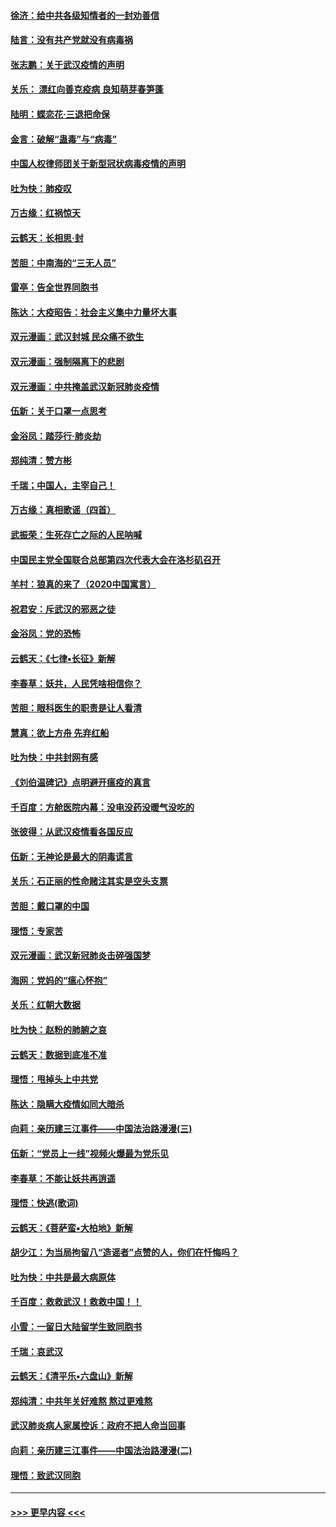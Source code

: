 #### [徐济：给中共各级知情者的一封劝善信](../pages/nsc993/n11868561.md?t=02150111) 
#### [陆言：没有共产党就没有病毒祸](../pages/nsc993/n11868232.md?t=02150111) 
#### [张志鹏：关于武汉疫情的声明](../pages/nsc993/n11867182.md?t=02150111) 
#### [关乐： 漂红向善克疫病 良知萌芽春笋蓬](../pages/nsc993/n11865710.md?t=02150111) 
#### [陆明：蝶恋花‧三退把命保](../pages/nsc993/n11865673.md?t=02150111) 
#### [金言：破解“蛊毒”与“病毒”](../pages/nsc993/n11864103.md?t=02150111) 
#### [中国人权律师团关于新型冠状病毒疫情的声明](../pages/nsc993/n11864249.md?t=02150111) 
#### [吐为快：肺疫叹](../pages/nsc993/n11864027.md?t=02150111) 
#### [万古缘：红祸惊天](../pages/nsc993/n11864079.md?t=02150111) 
#### [云鹤天：长相思‧封](../pages/nsc993/n11864006.md?t=02150111) 
#### [苦胆：中南海的“三无人员”](../pages/nsc993/n11862997.md?t=02150111) 
#### [雷亭：告全世界同胞书](../pages/nsc993/n11862572.md?t=02150111) 
#### [陈达：大疫昭告：社会主义集中力量坏大事](../pages/nsc993/n11859419.md?t=02150111) 
#### [双元漫画：武汉封城 民众痛不欲生](../pages/nsc993/n11859287.md?t=02150111) 
#### [双元漫画：强制隔离下的悲剧](../pages/nsc993/n11859244.md?t=02150111) 
#### [双元漫画：中共掩盖武汉新冠肺炎疫情](../pages/nsc993/n11858249.md?t=02150111) 
#### [伍新：关于口罩一点思考](../pages/nsc993/n11859195.md?t=02150111) 
#### [金浴凤：踏莎行‧肺炎劫](../pages/nsc993/n11858227.md?t=02150111) 
#### [郑纯清：赞方彬](../pages/nsc993/n11856803.md?t=02150111) 
#### [千瑞；中国人，主宰自己！](../pages/nsc993/n11856793.md?t=02150111) 
#### [万古缘：真相歌谣（四首）](../pages/nsc993/n11856263.md?t=02150111) 
#### [武振荣：生死存亡之际的人民呐喊](../pages/nsc993/n11856256.md?t=02150111) 
#### [中国民主党全国联合总部第四次代表大会在洛杉矶召开](../pages/nsc993/n11856344.md?t=02150111) 
#### [羊村：狼真的来了（2020中国寓言）](../pages/nsc993/n11856229.md?t=02150111) 
#### [祝君安：斥武汉的邪恶之徒](../pages/nsc993/n11855861.md?t=02150111) 
#### [金浴凤：党的恐怖](../pages/nsc993/n11855849.md?t=02150111) 
#### [云鹤天：《七律▪长征》新解](../pages/nsc993/n11855479.md?t=02150111) 
#### [李春草：妖共，人民凭啥相信你？](../pages/nsc993/n11855196.md?t=02150111) 
#### [苦胆：眼科医生的职责是让人看清](../pages/nsc993/n11853840.md?t=02150111) 
#### [慧真：欲上方舟 先弃红船](../pages/nsc993/n11853483.md?t=02150111) 
#### [吐为快：中共封网有感](../pages/nsc993/n11852575.md?t=02150111) 
#### [《刘伯温碑记》点明避开瘟疫的真言](../pages/nsc993/n11852128.md?t=02150111) 
#### [千百度：方舱医院内幕：没电没药没暖气没吃的](../pages/nsc993/n11850211.md?t=02150111) 
#### [张彼得：从武汉疫情看各国反应](../pages/nsc993/n11850102.md?t=02150111) 
#### [伍新：无神论是最大的阴毒谎言](../pages/nsc993/n11846129.md?t=02150111) 
#### [关乐：石正丽的性命赌注其实是空头支票](../pages/nsc993/n11846109.md?t=02150111) 
#### [苦胆：戴口罩的中国](../pages/nsc993/n11845576.md?t=02150111) 
#### [理悟：专家苦](../pages/nsc993/n11845564.md?t=02150111) 
#### [双元漫画：武汉新冠肺炎击碎强国梦](../pages/nsc993/n11843320.md?t=02150111) 
#### [海网：党妈的“瘟心怀抱”](../pages/nsc993/n11840740.md?t=02150111) 
#### [关乐：红朝大数据](../pages/nsc993/n11840675.md?t=02150111) 
#### [吐为快：赵粉的肺腑之哀](../pages/nsc993/n11840618.md?t=02150111) 
#### [云鹤天：数据到底准不准](../pages/nsc993/n11840325.md?t=02150111) 
#### [理悟：甩掉头上中共党](../pages/nsc993/n11838826.md?t=02150111) 
#### [陈达：隐瞒大疫情如同大暗杀](../pages/nsc993/n11838771.md?t=02150111) 
#### [向莉：亲历建三江事件——中国法治路漫漫(三)](../pages/nsc993/n11831825.md?t=02150111) 
#### [伍新：“党员上一线”视频火爆最为党乐见](../pages/nsc993/n11838200.md?t=02150111) 
#### [李春草：不能让妖共再逍遥](../pages/nsc993/n11838102.md?t=02150111) 
#### [理悟：快逃(歌词)](../pages/nsc993/n11838083.md?t=02150111) 
#### [云鹤天：《菩萨蛮▪大柏地》新解](../pages/nsc993/n11838059.md?t=02150111) 
#### [胡少江：为当局拘留八“造谣者”点赞的人，你们在忏悔吗？](../pages/nsc993/n11836801.md?t=02150111) 
#### [吐为快：中共是最大病原体](../pages/nsc993/n11836748.md?t=02150111) 
#### [千百度：救救武汉！救救中国！！](../pages/nsc993/n11836145.md?t=02150111) 
#### [小雪：一留日大陆留学生致同胞书](../pages/nsc993/n11834624.md?t=02150111) 
#### [千瑞：哀武汉](../pages/nsc993/n11833647.md?t=02150111) 
#### [云鹤天：《清平乐▪六盘山》新解](../pages/nsc993/n11833611.md?t=02150111) 
#### [郑纯清：中共年关好难熬 熬过更难熬](../pages/nsc993/n11833489.md?t=02150111) 
#### [武汉肺炎病人家属控诉：政府不把人命当回事](../pages/nsc993/n11833205.md?t=02150111) 
#### [向莉：亲历建三江事件——中国法治路漫漫(二)](../pages/nsc993/n11829102.md?t=02150111) 
#### [理悟：致武汉同胞](../pages/nsc993/n11831522.md?t=02150111) 

----
#### [ >>> 更早内容 <<< ](../indexes/nsc993-earlier.md)
